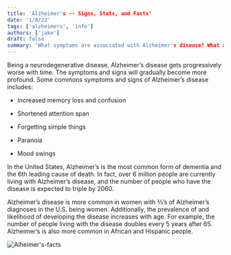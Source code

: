 ```yaml
---
title: 'Alzheimer's -- Signs, Stats, and Facts'
date: '1/8/22'
tags: ['alzheimers', 'info']
authors: ['jake']
draft: false
summary: 'What symptoms are associated with Alzheimer's disease? What are some statistics to help understand the scope and pervasiveness of Alzheimer's disease? What are some interesting facts about the disease? The following blog will explore these questions and more.'
---
```

Being a neurodegenerative disease, Alzheimer’s disease gets progressively worse with time. The symptoms and signs will gradually become more profound. Some commons symptoms and signs of Alzheimer’s disease includes:

-   Increased memory loss and confusion
    
-   Shortened attention span
    
-   Forgetting simple things
    
-   Paranoia
    
-   Mood swings
    

In the United States, Alzheimer’s is the most common form of dementia and the 6th leading cause of death. In fact, over 6 million people are currently living with Alzheimer’s disease, and the number of people who have the disease is expected to triple by 2060.

Alzheimer’s disease is more common in women with ⅔’s of Alzheimer’s diagnoses in the U.S. being women. Additionally, the prevalence of and likelihood of developing the disease increases with age. For example, the number of people living with the disease doubles every 5 years after 65. Alzheimer’s is also more common in African and Hispanic people.

![Alheimer's-facts](https://www.homeceuconnection.com/wp-content/uploads/2018/06/7-alzheimers-facts-HomeCEU.jpg)


